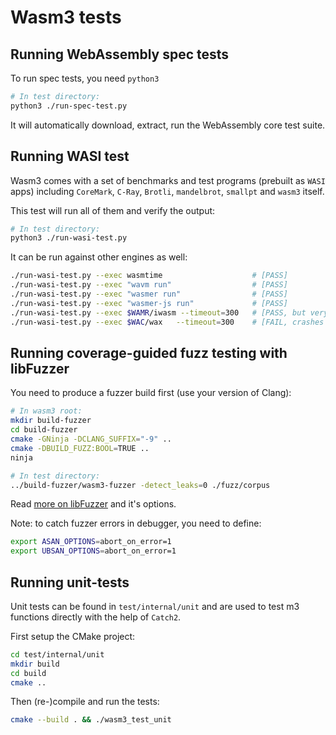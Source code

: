 # Wasm3 tests

## Running WebAssembly spec tests

To run spec tests, you need `python3`

```sh
# In test directory:
python3 ./run-spec-test.py
```

It will automatically download, extract, run the WebAssembly core test suite.

## Running WASI test

Wasm3 comes with a set of benchmarks and test programs (prebuilt as `WASI` apps) including `CoreMark`, `C-Ray`, `Brotli`, `mandelbrot`, `smallpt` and `wasm3` itself.

This test will run all of them and verify the output:

```sh
# In test directory:
python3 ./run-wasi-test.py
```

It can be run against other engines as well:

```sh
./run-wasi-test.py --exec wasmtime                    # [PASS]
./run-wasi-test.py --exec "wavm run"                  # [PASS]
./run-wasi-test.py --exec "wasmer run"                # [PASS]
./run-wasi-test.py --exec "wasmer-js run"             # [PASS]
./run-wasi-test.py --exec $WAMR/iwasm --timeout=300   # [PASS, but very slow]
./run-wasi-test.py --exec $WAC/wax   --timeout=300    # [FAIL, crashes on most tests]
```

## Running coverage-guided fuzz testing with libFuzzer

You need to produce a fuzzer build first (use your version of Clang):

```sh
# In wasm3 root:
mkdir build-fuzzer
cd build-fuzzer
cmake -GNinja -DCLANG_SUFFIX="-9" ..
cmake -DBUILD_FUZZ:BOOL=TRUE ..
ninja
```

```sh
# In test directory:
../build-fuzzer/wasm3-fuzzer -detect_leaks=0 ./fuzz/corpus
```

Read [more on libFuzzer](https://llvm.org/docs/LibFuzzer.html) and it's options.

Note: to catch fuzzer errors in debugger, you need to define:
```sh
export ASAN_OPTIONS=abort_on_error=1
export UBSAN_OPTIONS=abort_on_error=1
```

## Running unit-tests

Unit tests can be found in `test/internal/unit` and are used to test m3 functions directly with the help of `Catch2`.<br>

First setup the CMake project:

```sh
cd test/internal/unit
mkdir build
cd build
cmake ..
```
Then (re-)compile and run the tests:
```sh
cmake --build . && ./wasm3_test_unit
```